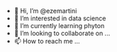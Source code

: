 - 👋 Hi, I’m @ezemartini
- 👀 I’m interested in data science
- 🌱 I’m currently learning phyton
- 💞️ I’m looking to collaborate on ...
- 📫 How to reach me ...

<!---
ezemartini/ezemartini is a ✨ special ✨ repository because its `README.md` (this file) appears on your GitHub profile.
You can click the Preview link to take a look at your changes.
--->
